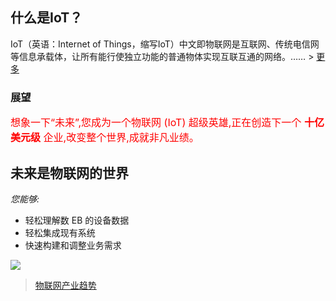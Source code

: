 ## 什么是IoT？

IoT（英语：Internet of Things，缩写IoT）中文即物联网是互联网、传统电信网等信息承载体，让所有能行使独立功能的普通物体实现互联互通的网络。…… \> [更多](/base/iot-wiki/)

### 展望

<font size="3" color="red">想象一下“未来”,您成为一个物联网 (IoT) 超级英雄,正在创造下一个 **十亿美元级** 企业,改变整个世界,成就非凡业绩。</font>

## 未来是物联网的世界
*您能够:*

- 轻松理解数 EB 的设备数据
- 轻松集成现有系统
- 快速构建和调整业务需求

![](../images/IBM.png)

> [物联网产业趋势](http://v.youku.com/v_show/id_XMTc2MDUwMTc2OA==.html#paction)
